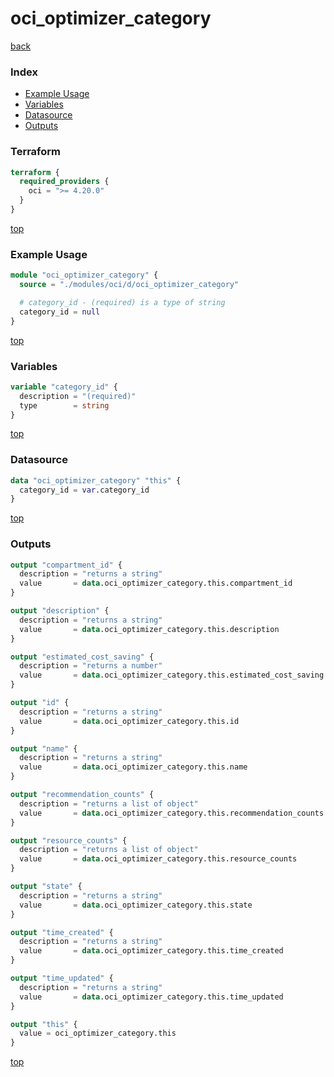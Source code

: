 # oci_optimizer_category

[back](../oci.md)

### Index

- [Example Usage](#example-usage)
- [Variables](#variables)
- [Datasource](#datasource)
- [Outputs](#outputs)

### Terraform

```terraform
terraform {
  required_providers {
    oci = ">= 4.20.0"
  }
}
```

[top](#index)

### Example Usage

```terraform
module "oci_optimizer_category" {
  source = "./modules/oci/d/oci_optimizer_category"

  # category_id - (required) is a type of string
  category_id = null
}
```

[top](#index)

### Variables

```terraform
variable "category_id" {
  description = "(required)"
  type        = string
}
```

[top](#index)

### Datasource

```terraform
data "oci_optimizer_category" "this" {
  category_id = var.category_id
}
```

[top](#index)

### Outputs

```terraform
output "compartment_id" {
  description = "returns a string"
  value       = data.oci_optimizer_category.this.compartment_id
}

output "description" {
  description = "returns a string"
  value       = data.oci_optimizer_category.this.description
}

output "estimated_cost_saving" {
  description = "returns a number"
  value       = data.oci_optimizer_category.this.estimated_cost_saving
}

output "id" {
  description = "returns a string"
  value       = data.oci_optimizer_category.this.id
}

output "name" {
  description = "returns a string"
  value       = data.oci_optimizer_category.this.name
}

output "recommendation_counts" {
  description = "returns a list of object"
  value       = data.oci_optimizer_category.this.recommendation_counts
}

output "resource_counts" {
  description = "returns a list of object"
  value       = data.oci_optimizer_category.this.resource_counts
}

output "state" {
  description = "returns a string"
  value       = data.oci_optimizer_category.this.state
}

output "time_created" {
  description = "returns a string"
  value       = data.oci_optimizer_category.this.time_created
}

output "time_updated" {
  description = "returns a string"
  value       = data.oci_optimizer_category.this.time_updated
}

output "this" {
  value = oci_optimizer_category.this
}
```

[top](#index)